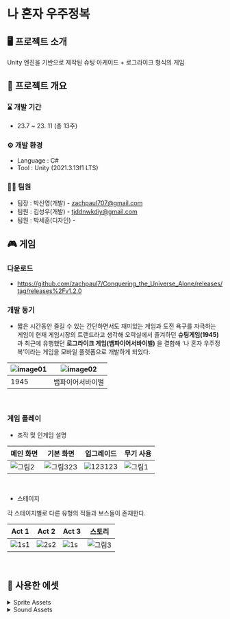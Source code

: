 # 나 혼자 우주정복


## 🖥 프로젝트 소개
Unity 엔진을 기반으로 제작된 슈팅 아케이드 + 로그라이크 형식의 게임

## 📢 프로젝트 개요
### ⌛ 개발 기간
* 23.7 ~ 23. 11 (총 13주)

### ⚙ 개발 환경
- Language : C#
- Tool : Unity (2021.3.13f1 LTS)

### 👩‍💻 팀원
- 팀장 : 박신영(개발) - zachpaul707@gmail.com
- 팀원 : 김성우(개발) - tjddnwkdiy@gmail.com
- 팀원 : 박세훈(디자인) -

## 🎮 게임
### 다운로드
- https://github.com/zachpaul7/Conquering_the_Universe_Alone/releases/tag/releases%2Fv1.2.0

### 개발 동기
- 짧은 시간동안 즐길 수 있는 간단하면서도 재미있는 게임과 도전 욕구를 자극하는 게임이 현재 게임시장의 트랜드라고 생각해 오락실에서 즐겨하던 **슈팅게임(1945)** 과 최근에 유행했던 **로그라이크 게임(뱀파이어서바이벌)** 을 결합해   ‘나 혼자 우주정복’이라는 게임을 모바일 플렛폼으로 개발하게 되었다.

|![image01](https://github.com/zachpaul7/Conquering_the_Universe_Alone/assets/60610390/9d915fd8-c8a7-411c-bb7c-11a00e61b1d7)|![image02](https://github.com/zachpaul7/Conquering_the_Universe_Alone/assets/60610390/2cbcafc3-5b08-43e3-a40a-be60fa6f1257)|
|------|---|
| 1945 | 뱀파이어서바이벌 |
<br/>

### 게임 플레이
- 조작 및 인게임 설명
  
|메인 화면|기본 화면|업그레이드|무기 사용|
|---|---|---|---|
|![그림2](https://github.com/zachpaul7/Conquering_the_Universe_Alone/assets/60610390/98b8a14b-ec86-4c5a-826a-6ad0121d83b8)|![그림323](https://github.com/zachpaul7/Conquering_the_Universe_Alone/assets/60610390/39f5bf65-3599-450c-96fe-91852fd2fdd3)|![123123](https://github.com/zachpaul7/Conquering_the_Universe_Alone/assets/60610390/16e03681-4751-42a4-99b8-d951ea11e1a1)|![그림1](https://github.com/zachpaul7/Conquering_the_Universe_Alone/assets/60610390/461387c0-53dd-4832-b536-8dea2e8b91a1)|
<br/>

- 스테이지

각 스테이지별로 다른 유형의 적들과 보스들이 존재한다.

|Act 1|Act 2|Act 3|스토리|
|---|---|---|---|
|![1s1](https://github.com/zachpaul7/Conquering_the_Universe_Alone/assets/60610390/39180454-15fa-431b-b616-351c24cef7d1)|![2s2](https://github.com/zachpaul7/Conquering_the_Universe_Alone/assets/60610390/2cc241ba-2a34-4cf0-b44c-dd8cc6dd3d24)|![1s](https://github.com/zachpaul7/Conquering_the_Universe_Alone/assets/60610390/fdec7778-de0f-4d6a-88a3-8e017c13c169)|![그림3](https://github.com/zachpaul7/Conquering_the_Universe_Alone/assets/60610390/60095acf-437a-402a-b534-4208f0715418)|
<br/>

## 🛒 사용한 에셋

<details>
  <summary>Sprite Assets</summary>
  - MainShip - https://foozlecc.itch.io/void-main-ship <br>
  - Act1 Enemy - https://foozlecc.itch.io/void-fleet-pack-1 <br>
  - Act2 Enemy - https://foozlecc.itch.io/void-fleet-pack-2 <br>
  - Act3 Enemy - https://foozlecc.itch.io/void-fleet-pack-3 <br>
  - Upgrade Icon - https://foozlecc.itch.io/void-pickups-pack <br>
  - 체력 - https://hochupitsu.itch.io/heart-and-mana <br>
  - License : (Creative Commons Zero, CC0) http://creativecommons.org/publicdomain/zero/1.0/ <br>
</details>

<details>
  <summary>Sound Assets</summary>
  - MainMenu - Music: Going to Space by HenrIT / Free download: https://filmmusic.io/song/10483-going-to-space <br>
  - Act1 BGM - Music: The Only Way Is Through by Phat Sounds / Free download: https://filmmusic.io/song/11756-the-only-way-is-through <br>
  - Act2 BGM - Music: Unveiling Mysteries by Serge Brison / Free download: https://filmmusic.io/song/11556-unveiling-mysteries <br>
  - Act3 BGM - Music: Mystic Tranquility by MusicLFiles / Free download: https://filmmusic.io/song/11031-mystic-tranquility <br>
  - Story BGM - Music: Nowhere (instrumental) by Sascha Ende / Free download: https://filmmusic.io/song/379-nowhere-instrumental <br>
  - StoryEnd - Music: Feeling Full Of Joy Piano Solo by MusicLFiles / Free download: https://filmmusic.io/song/8165-feeling-full-of-joy-piano-solo <br>
  - GameOver - Music: Pumpkin Demon by WinnieTheMoog / Free download: https://filmmusic.io/song/6866-pumpkin-demon <br>
  - Victory - Music: Victory by Alexander Nakarada / Free download: https://filmmusic.io/song/4924-victory <br>
  - License : CC BY 4.0 https://filmmusic.io/standard-license <br>
</details>
